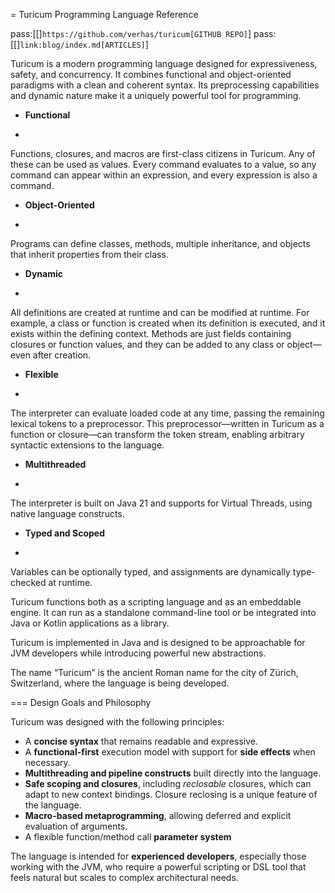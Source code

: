 = Turicum Programming Language Reference

pass:[[]`https://github.com/verhas/turicum[GITHUB REPO]`]
pass:[[]`link:blog/index.md[ARTICLES]`]


Turicum is a modern programming language designed for expressiveness, safety, and concurrency.
It combines functional and object-oriented paradigms with a clean and coherent syntax.
Its preprocessing capabilities and dynamic nature make it a uniquely powerful tool for programming.

* **Functional**
+
Functions, closures, and macros are first-class citizens in Turicum.
Any of these can be used as values.
Every command evaluates to a value, so any command can appear within an expression, and every expression is also a command.

* **Object-Oriented**
+
Programs can define classes, methods, multiple inheritance,
and objects that inherit properties from their class.

* **Dynamic**
+
All definitions are created at runtime and can be modified at runtime.
For example, a class or function is created when its definition is executed, and it exists within the defining context.
Methods are just fields containing closures or function values, and they can be added to any class or object—even after creation.

* **Flexible**
+
The interpreter can evaluate loaded code at any time, passing the remaining lexical tokens to a preprocessor.
This preprocessor—written in Turicum as a function or closure—can transform the token stream, enabling arbitrary syntactic extensions to the language.

* **Multithreaded**
+
The interpreter is built on Java 21 and supports for Virtual Threads, using native language constructs.

* **Typed and Scoped**
+
Variables can be optionally typed, and assignments are dynamically type-checked at runtime.

Turicum functions both as a scripting language and as an embeddable engine.
It can run as a standalone command-line tool or be integrated into Java or Kotlin applications as a library.

Turicum is implemented in Java and is designed to be approachable for JVM developers while introducing powerful new abstractions.

The name “Turicum” is the ancient Roman name for the city of Zürich, Switzerland, where the language is being developed.

=== Design Goals and Philosophy

Turicum was designed with the following principles:

* A **concise syntax** that remains readable and expressive.
* A **functional-first** execution model with support for **side effects** when necessary.
* **Multithreading and pipeline constructs** built directly into the language.
* **Safe scoping and closures**, including *reclosable* closures, which can adapt to new context bindings.
Closure reclosing is a unique feature of the language.
* **Macro-based metaprogramming**, allowing deferred and explicit evaluation of arguments.
* A flexible function/method call **parameter system**

The language is intended for **experienced developers**, especially those working with the JVM, who require a powerful scripting or DSL tool that feels natural but scales to complex architectural needs.